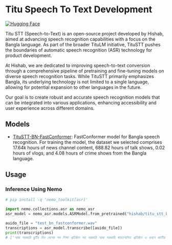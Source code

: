 # Titu Speech To Text Development
[![Hugging Face](https://img.shields.io/badge/🤗%20Hugging%20Face-TituLM-blue)](https://huggingface.co/hishab)

Titu STT (Speech-to-Text) is an open-source project developed by Hishab, aimed at advancing speech recognition capabilities with a focus on the Bangla language. As part of the broader TituLM initiative, TituSTT pushes the boundaries of automatic speech recognition (ASR) technology for product development.

At Hishab, we are dedicated to improving speech-to-text conversion through a comprehensive pipeline of pretraining and fine-tuning models on diverse speech recognition tasks. While TituSTT primarily emphasizes Bangla, its underlying technology is not limited to a single language, allowing for potential expansion to other languages in the future.

Our goal is to create robust and accurate speech recognition models that can be integrated into various applications, enhancing accessibility and user experience across different domains.

## Models
- [TituSTT-BN-FastConformer](https://huggingface.co/hishab/titu_stt_bn_fastconformer): FastConformer model for Bangla speech recognition. For training the model, the dataset we selected comprises 17.64k hours of news channel content, 688.82 hours of talk shows, 0.02 hours of vlogs, and 4.08 hours of crime shows from the Bangla language.


## Usage
### Inference Using Nemo

```python
# pip install -q 'nemo_toolkit[asr]'

import nemo.collections.asr as nemo_asr
asr_model = nemo_asr.models.ASRModel.from_pretrained("hishab/titu_stt_bn_fastconformer")

auido_file = "test_bn_fastconformer.wav"
transcriptions = asr_model.transcribe([auido_file])
print(transcriptions)
# ['আজ সরকারি ছুটির দিন দেশের সব শিক্ষা প্রতিষ্ঠান সহ সরকারি আধা সরকারি স্বায়ত্তশাসিত প্রতিষ্ঠান ও ভবনে জাতীয় পতাকা অর্ধনমিত ও কালো পতাকা উত্তোলন করা হয়েছে']
```
